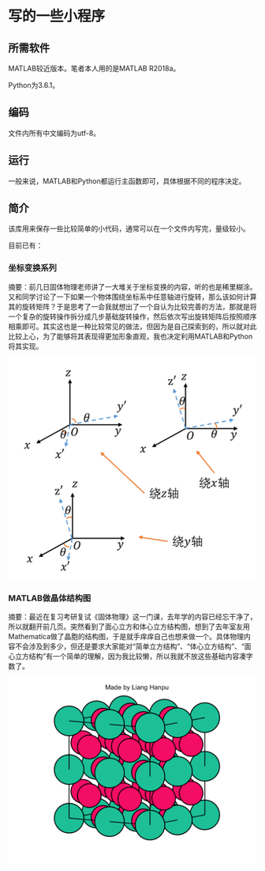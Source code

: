 # 写的一些小程序

## 所需软件

MATLAB较近版本。笔者本人用的是MATLAB R2018a。

Python为3.6.1。

## 编码

文件内所有中文编码为utf-8。

## 运行

一般来说，MATLAB和Python都运行主函数即可，具体根据不同的程序决定。

## 简介

该库用来保存一些比较简单的小代码，通常可以在一个文件内写完，量级较小。

目前已有：

### 坐标变换系列

摘要：前几日固体物理老师讲了一大堆关于坐标变换的内容，听的也是稀里糊涂。又和同学讨论了一下如果一个物体围绕坐标系中任意轴进行旋转，那么该如何计算其的旋转矩阵？于是思考了一会我就想出了一个自认为比较完善的方法，那就是将一个复杂的旋转操作拆分成几步基础旋转操作，然后依次写出旋转矩阵后按照顺序相乘即可。其实这也是一种比较常见的做法，但因为是自己探索到的，所以就对此比较上心，为了能够将其表现得更加形象直观，我也决定利用MATLAB和Python将其实现。

![坐标变换示意图](./坐标变换系列/博客/3.png)

### MATLAB做晶体结构图

摘要：最近在复习考研复试《固体物理》这一门课，去年学的内容已经忘干净了，所以就翻开前几页。突然看到了面心立方和体心立方结构图，想到了去年室友用Mathematica做了晶胞的结构图，于是就手痒痒自己也想来做一个。具体物理内容不会涉及到多少，但还是要求大家能对“简单立方结构”、“体心立方结构”、“面心立方结构”有一个简单的理解，因为我比较懒，所以我就不放这些基础内容凑字数了。

![面心立方-MATLAB跑出来的示意图](./MATLAB做晶体结构图/博客/面心立方.png)